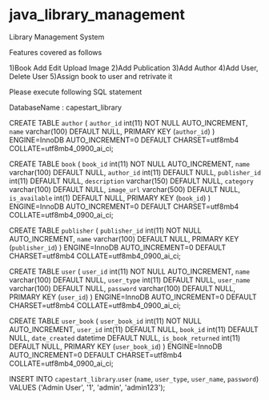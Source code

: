 # java_library_management

Library Management System

Features covered as follows

1)Book Add Edit Upload Image
2)Add Publication
3)Add Author
4)Add User, Delete User
5)Assign book to user and retrivate it

Please execute following SQL statement

DatabaseName : capestart_library

CREATE TABLE `author` (
  `author_id` int(11) NOT NULL AUTO_INCREMENT,
  `name` varchar(100) DEFAULT NULL,
  PRIMARY KEY (`author_id`)
) ENGINE=InnoDB AUTO_INCREMENT=0 DEFAULT CHARSET=utf8mb4 COLLATE=utf8mb4_0900_ai_ci;

CREATE TABLE `book` (
  `book_id` int(11) NOT NULL AUTO_INCREMENT,
  `name` varchar(100) DEFAULT NULL,
  `author_id` int(11) DEFAULT NULL,
  `publisher_id` int(11) DEFAULT NULL,
  `description` varchar(150) DEFAULT NULL,
  `category` varchar(100) DEFAULT NULL,
  `image_url` varchar(500) DEFAULT NULL,
  `is_available` int(1) DEFAULT NULL,
  PRIMARY KEY (`book_id`)
) ENGINE=InnoDB AUTO_INCREMENT=0 DEFAULT CHARSET=utf8mb4 COLLATE=utf8mb4_0900_ai_ci;

CREATE TABLE `publisher` (
  `publisher_id` int(11) NOT NULL AUTO_INCREMENT,
  `name` varchar(100) DEFAULT NULL,
  PRIMARY KEY (`publisher_id`)
) ENGINE=InnoDB AUTO_INCREMENT=0 DEFAULT CHARSET=utf8mb4 COLLATE=utf8mb4_0900_ai_ci;

CREATE TABLE `user` (
  `user_id` int(11) NOT NULL AUTO_INCREMENT,
  `name` varchar(100) DEFAULT NULL,
  `user_type` int(11) DEFAULT NULL,
  `user_name` varchar(100) DEFAULT NULL,
  `password` varchar(100) DEFAULT NULL,
  PRIMARY KEY (`user_id`)
) ENGINE=InnoDB AUTO_INCREMENT=0 DEFAULT CHARSET=utf8mb4 COLLATE=utf8mb4_0900_ai_ci;

CREATE TABLE `user_book` (
  `user_book_id` int(11) NOT NULL AUTO_INCREMENT,
  `user_id` int(11) DEFAULT NULL,
  `book_id` int(11) DEFAULT NULL,
  `date_created` datetime DEFAULT NULL,
  `is_book_returned` int(11) DEFAULT NULL,
  PRIMARY KEY (`user_book_id`)
) ENGINE=InnoDB AUTO_INCREMENT=0 DEFAULT CHARSET=utf8mb4 COLLATE=utf8mb4_0900_ai_ci;


INSERT INTO `capestart_library`.`user` (`name`, `user_type`, `user_name`, `password`) VALUES ('Admin User', '1', 'admin', 'admin123');
